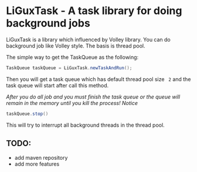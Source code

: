 # LiGuxTask - A task library for doing background jobs

LiGuxTask is a library which influenced by Volley library. You can do background job like Volley style. The basis is thread pool.


The simple way to get the TaskQueue as the following:

```java
TaskQueue taskQueue = LiGuxTask.newTaskAndRun();
```

Then you will get a task queue which has default thread pool size ```
2``` and the task queue will start after call this method.

*After you do all job and you must finish the task queue or the queue will remain in the memory until you kill the process! Notice*

```java
taskQueue.stop()
```

This will try to interrupt all background threads in the thread pool.

## TODO: 
+ add maven repository 
+ add more features
